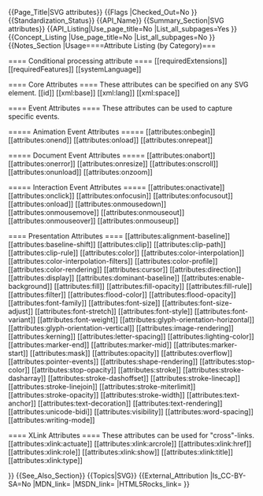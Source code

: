 {{Page_Title|SVG attributes}}
{{Flags
|Checked_Out=No
}}
{{Standardization_Status}}
{{API_Name}}
{{Summary_Section|SVG attributes}}
{{API_Listing|Use_page_title=No
|List_all_subpages=Yes
}}
{{Concept_Listing
|Use_page_title=No
|List_all_subpages=No
}}
{{Notes_Section
|Usage====Attribute Listing (by Category)===

==== Conditional processing attribute ====
[[requiredExtensions]]
[[requiredFeatures]]
[[systemLanguage]]

==== Core Attributes ====
These attributes can be specified on any SVG element.
[[id]]
[[xml:base]]
[[xml:lang]]
[[xml:space]]

====  Event Attributes  ====
These attributes can be used to capture specific events.

===== Animation Event Attributes =====
[[attributes:onbegin]]
[[attributes:onend]]
[[attributes:onload]]
[[attributes:onrepeat]]

===== Document Event Attributes =====
[[attributes:onabort]]
[[attributes:onerror]]
[[attributes:onresize]]
[[attributes:onscroll]]
[[attributes:onunload]]
[[attributes:onzoom]]

===== Interaction Event Attributes =====
[[attributes:onactivate]]
[[attributes:onclick]]
[[attributes:onfocusin]]
[[attributes:onfocusout]]
[[attributes:onload]]
[[attributes:onmousedown]]
[[attributes:onmousemove]]
[[attributes:onmouseout]]
[[attributes:onmouseover]]
[[attributes:onmouseup]]

==== Presentation Attributes ====
[[attributes:alignment-baseline]]
[[attributes:baseline-shift]]
[[attributes:clip]]
[[attributes:clip-path]]
[[attributes:clip-rule]]
[[attributes:color]]
[[attributes:color-interpolation]]
[[attributes:color-interpolation-filters]]
[[attributes:color-profile]]
[[attributes:color-rendering]]
[[attributes:cursor]]
[[attributes:direction]]
[[attributes:display]]
[[attributes:dominant-baseline]]
[[attributes:enable-background]]
[[attributes:fill]]
[[attributes:fill-opacity]]
[[attributes:fill-rule]]
[[attributes:filter]]
[[attributes:flood-color]]
[[attributes:flood-opacity]]
[[attributes:font-family]]
[[attributes:font-size]]
[[attributes:font-size-adjust]]
[[attributes:font-stretch]]
[[attributes:font-style]]
[[attributes:font-variant]]
[[attributes:font-weight]]
[[attributes:glyph-orientation-horizontal]]
[[attributes:glyph-orientation-vertical]]
[[attributes:image-rendering]]
[[attributes:kerning]]
[[attributes:letter-spacing]]
[[attributes:lighting-color]]
[[attributes:marker-end]]
[[attributes:marker-mid]]
[[attributes:marker-start]]
[[attributes:mask]]
[[attributes:opacity]]
[[attributes:overflow]]
[[attributes:pointer-events]]
[[attributes:shape-rendering]]
[[attributes:stop-color]]
[[attributes:stop-opacity]]
[[attributes:stroke]]
[[attributes:stroke-dasharray]]
[[attributes:stroke-dashoffset]]
[[attributes:stroke-linecap]]
[[attributes:stroke-linejoin]]
[[attributes:stroke-miterlimit]]
[[attributes:stroke-opacity]]
[[attributes:stroke-width]]
[[attributes:text-anchor]]
[[attributes:text-decoration]]
[[attributes:text-rendering]]
[[attributes:unicode-bidi]]
[[attributes:visibility]]
[[attributes:word-spacing]]
[[attributes:writing-mode]]

==== XLink Attributes ====
These attributes can be used for "cross"-links.
[[attributes:xlink:actuate]]
[[attributes:xlink:arcrole]]
[[attributes:xlink:href]]
[[attributes:xlink:role]]
[[attributes:xlink:show]]
[[attributes:xlink:title]]
[[attributes:xlink:type]]

}}
{{See_Also_Section}}
{{Topics|SVG}}
{{External_Attribution
|Is_CC-BY-SA=No
|MDN_link=
|MSDN_link=
|HTML5Rocks_link=
}}